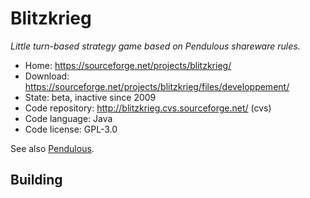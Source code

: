 # Blitzkrieg

_Little turn-based strategy game based on Pendulous shareware rules._

- Home: https://sourceforge.net/projects/blitzkrieg/
- Download: https://sourceforge.net/projects/blitzkrieg/files/developpement/
- State: beta, inactive since 2009
- Code repository: http://blitzkrieg.cvs.sourceforge.net/ (cvs)
- Code language: Java
- Code license: GPL-3.0

See also [Pendulous](http://www.blackfalcongames.net/?p=225).

## Building

